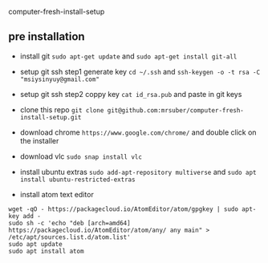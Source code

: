 
 computer-fresh-install-setup
## pre installation

- install git ```sudo apt-get update``` and ```sudo apt-get install git-all```

- setup git ssh step1 generate key ```cd ~/.ssh``` and ```ssh-keygen -o -t rsa -C "msiysinyuy@gmail.com"```
- setup git ssh step2 coppy key ```cat id_rsa.pub``` and paste in git keys
- clone this repo ```git clone git@github.com:mrsuber/computer-fresh-install-setup.git ```
- download chrome ```https://www.google.com/chrome/``` and double click on the installer
- download vlc ```sudo snap install vlc```
- install ubuntu extras ```sudo add-apt-repository multiverse``` and ```sudo apt install ubuntu-restricted-extras```
- install atom text editor 

```
wget -qO - https://packagecloud.io/AtomEditor/atom/gpgkey | sudo apt-key add -
sudo sh -c 'echo "deb [arch=amd64] https://packagecloud.io/AtomEditor/atom/any/ any main" > /etc/apt/sources.list.d/atom.list'
sudo apt update
sudo apt install atom

```

